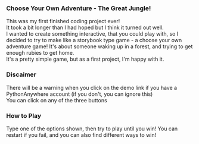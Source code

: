 ### Choose Your Own Adventure - The Great Jungle!
This was my first finished coding project ever!  
It took a bit longer than I had hoped but I think it turned out well.  
I wanted to create something interactive, that you could play with, so I decided to try to make like a storybook type game - a choose your own adventure game!
It's about someone waking up in a forest, and trying to get enough rubies to get home.  
It's a pretty simple game, but as a first project, I'm happy with it.

### Discaimer
There will be a warning when you click on the demo link if you have a PythonAnywhere account (if you don't, you can ignore this)  
You can click on any of the three buttons

### How to Play
Type one of the options shown, then try to play until you win!
You can restart if you fail, and you can also find different ways to win!

